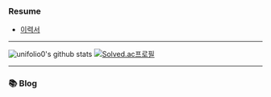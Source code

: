 ### Resume
- [이력서](https://unifolio0.notion.site/Oh-Sanghun-1b4c9077da24807b9dedfc31aa39065d?source=copy_link)

* * *
![unifolio0's github stats](https://github-readme-stats.vercel.app/api?username=unifolio0&theme=dark&show_icons=true)
[![Solved.ac프로필](http://mazassumnida.wtf/api/v2/generate_badge?boj=gongbu0)](https://solved.ac/gongbu0)

* * *

### 📚 Blog
